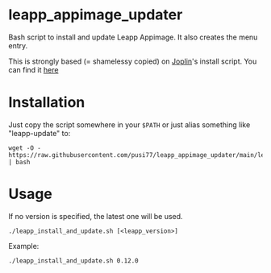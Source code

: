 # leapp_appimage_updater
Bash script to install and update Leapp Appimage. It also creates the menu entry.

This is strongly based (= shamelessy copied) on [Joplin](https://github.com/laurent22/joplin)'s install script. You can find it [here](https://github.com/laurent22/joplin/blob/dev/Joplin_install_and_update.sh)

# Installation
Just copy the script somewhere in your `$PATH` or just alias something like "leapp-update" to:
```
wget -O - https://raw.githubusercontent.com/pusi77/leapp_appimage_updater/main/leapp_install_and_update.sh | bash
```

# Usage
If no version is specified, the latest one will be used.
```
./leapp_install_and_update.sh [<leapp_version>]
```
Example:
```
./leapp_install_and_update.sh 0.12.0
```
